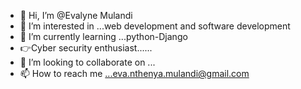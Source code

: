 - 👋 Hi, I’m @Evalyne Mulandi
- 👀 I’m interested in ...web development and software development
- 🌱 I’m currently learning ...python-Django
- 👉Cyber security enthusiast......
- 💞️ I’m looking to collaborate on ...
- 📫 How to reach me ...eva.nthenya.mulandi@gmail.com

<!---
 Evalyne Mulandi/ Evalyne Mulandi is a ✨ special ✨ repository because its `README.md` (this file) appears on your GitHub profile.
You can click the Preview link to take a look at your changes.
--->
